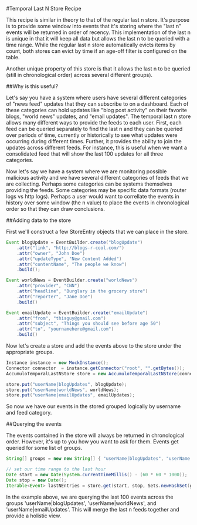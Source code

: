 #Temporal Last N Store Recipe

This recipe is similar in theory to that of the regular last n store. It's purpose is to provide some window into events that it's storing where the "last n" events will be returned in order of recency. This implementation of the last n is unique in that it will keep all data but allows the last n to be queried with a time range. While the regular last n store automatically evicts items by count, both stores can evict by time if an age-off filter is configured on the table.

Another unique property of this store is that it allows the last n to be queried (still in chronological order) across several different groups). 

##Why is this useful?

Let's say you have a system where users have several different categories of "news feed" updates that they can subscribe to on a dashboard. Each of these categories can hold updates like "blog post activity" on their favorite blogs, "world news" updates, and "email updates". The temporal last n store allows many different ways to provide the feeds to each user. First, each feed can be queried separately to find the last n and they can be queried over periods of time, currently or historically to see what updates were occurring during different times. Further, it provides the ability to join the updates across different feeds. For instance, this is useful when we want a consolidated feed that will show the last 100 updates for all three categories. 

Now let's say we have a system where we are monitoring possible malicious activity and we have several different categories of feeds that we are collecting. Perhaps some categories can be systems themselves providing the feeds. Some categories may be specific data formats  (router logs vs http logs). Perhaps a user would want to correllate the events in history over some window (the n value) to place the events in chronological order so that they can draw conclusions.


##Adding data to the store

First we'll construct a few StoreEntry objects that we can place in the store.

```java
Event blogUpdate = EventBuilder.create("blogUpdate")
    .attr("link", "http://blogs-r-cool.com/")
    .attr("owner", "John Doe")
    .attr("updateType", "New Content Added")
    .attr("contentName", "The people we know")
    .build();

Event worldNews = EventBuilder.create("worldNews")
    .attr("provider", "CNN")
    .attr("headline", "Burglary in the grocery store")
    .attr("reporter", "Jane Doe")
    .build()

Event emailUpdate = EventBuilder.create("emailUpdate")
    .attr("from", "thisguy@gmail.com")
    .attr("subject", "Things you should see before age 50")
    .attr("to", "yournamehere@gmail.com")
    .build()
```

Now let's create a store and add the events above to the store under the appropriate groups.

```java
Instance instance = new MockInstance();
Connector connector  = instance.getConnector("root", "".getBytes());
AccumuloTemporalLastNStore store = new AccumuloTemporalLastNStore(connector);

store.put("userName|blogUpdates", blogUpdate);
store.put("userName|worldNews", worldNews);
store.put("userName|emailUpdates", emailUpdates);
```

So now we have our events in the stored grouped logically by username and feed category. 

##Querying the events

The events contained in the store will always be returned in chronological order. However, it's up to you how you want to ask for them. Events get queried for some list of groups.

```java
String[] groups = new new String[] { "userName|blogUpdates", "userName|worldNews", "userName|emailUpdates" };

// set our time range to the last hour
Date start = new Date(System.currentTimeMillis() - (60 * 60 * 1000));
Date stop = new Date();
Iterable<Event> lastNEntries = store.get(start, stop, Sets.newHashSet(groups), 100, Auths.EMPTY);
```

In the example above, we are querying the last 100 events across the groups 'userName|blogUpdates', 'userName|worldNews', and 'userName|emailUpdates'. This will merge the last n feeds together and provide a holistic view.

